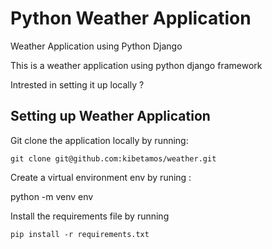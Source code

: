 # Python Weather Application

Weather Application using Python Django

This is a weather application using python django framework

Intrested in setting it up locally ?
 
## Setting up Weather Application

Git clone the application locally by running:

    git clone git@github.com:kibetamos/weather.git

Create a virtual environment env by runing :

   python -m venv env


Install the requirements file by running 

    pip install -r requirements.txt
